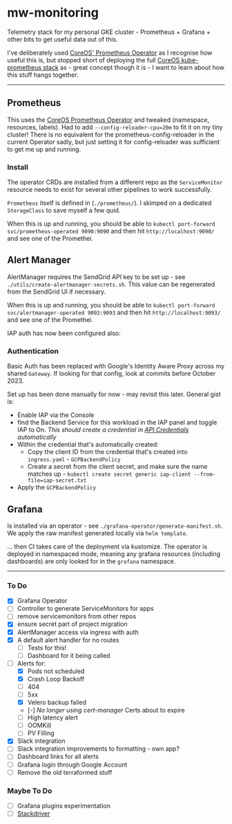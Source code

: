 # mw-monitoring

Telemetry stack for my personal GKE cluster - Prometheus + Grafana + other bits to get useful data out of this.

I've deliberately used [CoreOS' Prometheus Operator](https://github.com/coreos/prometheus-operator) as I recognise how useful this is, but stopped short of deploying the full [CoreOS kube-prometheus stack](https://github.com/coreos/kube-prometheus) as - great concept though it is - I want to learn about how this stuff hangs together.

---

## Prometheus

This uses the [CoreOS Prometheus Operator](https://github.com/coreos/prometheus-operator/blob/master/bundle.yaml) and tweaked (namespace, resources, labels). Had to add `--config-reloader-cpu=20m` to fit it on my tiny cluster! There is no equivalent for the prometheus-config-reloader in the current Operator sadly, but just setting it for config-reloader was sufficient to get me up and running.

### Install

The operator CRDs are installed from a different repo as the `ServiceMonitor` resource needs to exist for several other pipelines to work successfully.

`Prometheus` itself is defined in (`./prometheus/`). I skimped on a dedicated `StorageClass` to save myself a few quid.

When this is up and running, you should be able to `kubectl port-forward svc/prometheus-operated 9090:9090` and then hit `http://localhost:9090/` and see one of the Promethei.

## Alert Manager

AlertManager requires the SendGrid API key to be set up - see `./utils/create-alertmanager-secrets.sh`. This value can be regenerated from the SendGrid UI if necessary.

When this is up and running, you should be able to `kubectl port-forward svc/alertmanager-operated 9093:9093` and then hit `http://localhost:9093/` and see one of the Promethei.

IAP auth has now been configured also:

### Authentication

Basic Auth has been replaced with Google's Identity Aware Proxy across my shared `Gateway`. If looking for that config, look at commits before October 2023.

Set up has been done manually for now - may revisit this later. General gist is:

- Enable IAP via the Console
- find the Backend Service for this workload in the IAP panel and toggle IAP to On. _This should create a credential in [API Credentials](https://console.cloud.google.com/apis/credentials) automatically_
- Within the credential that's automatically created:
  - Copy the client ID from the credential that's created into `ingress.yaml` - `GCPBackendPolicy`
  - Create a secret from the client secret, and make sure the name matches up - `kubectl create secret generic iap-client --from-file=iap-secret.txt`
- Apply the `GCPBackendPolicy`

## Grafana

Is installed via an operator - see `./grafana-operator/generate-manifest.sh`. We apply the raw manifest generated locally via `helm template`.

... then CI takes care of the deployment via kustomize. The operator is deployed in namespaced mode, meaning any grafana resources (including dashboards) are only looked for in the `grafana` namespace.

---

### To Do

- [x] Grafana Operator
- [ ] Controller to generate ServiceMonitors for apps
- [ ] remove servicemonitors from other repos
- [x] ensure secret part of project migration
- [x] AlertManager access via ingress with auth
- [x] A default alert handler for no routes
  - [ ] Tests for this!
  - [ ] Dashboard for it being called
- [ ] Alerts for:
  - [x] Pods not scheduled
  - [x] Crash Loop Backoff
  - [ ] 404
  - [ ] 5xx
  - [x] Velero backup failed
  - [-] _No longer using cert-manager_ Certs about to expire
  - [ ] High latency alert
  - [ ] OOMKill
  - [ ] PV Filling
- [x] Slack integration
- [ ] Slack integration improvements to formatting - own app?
- [ ] Dashboard links for all alerts
- [ ] Grafana login through Google Account
- [ ] Remove the old terraformed stuff

### Maybe To Do

- [ ] Grafana plugins experimentation
- [ ] [Stackdriver](https://grafana.com/docs/grafana/v6.5/features/datasources/stackdriver/)
